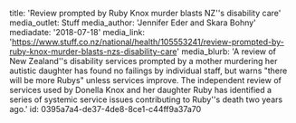 title: 'Review prompted by Ruby Knox murder blasts NZ''s disability care'
media_outlet: Stuff
media_author: 'Jennifer Eder and Skara Bohny'
mediadate: '2018-07-18'
media_link: 'https://www.stuff.co.nz/national/health/105553241/review-prompted-by-ruby-knox-murder-blasts-nzs-disability-care'
media_blurb: 'A review of New Zealand''s disability services prompted by a mother murdering her autistic daughter has found no failings by individual staff, but warns "there will be more Rubys" unless services improve. The independent review of services used by Donella Knox and her daughter Ruby has identified a series of systemic service issues contributing to Ruby''s death two years ago.'
id: 0395a7a4-de37-4de8-8ce1-c44ff9a37a70
